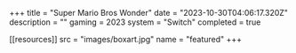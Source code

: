 +++
title = "Super Mario Bros Wonder"
date = "2023-10-30T04:06:17.320Z"
description = ""
gaming = 2023
system = "Switch"
completed = true

[[resources]]
src = "images/boxart.jpg"
name = "featured"
+++
<!--
Start writing here...

**Final trophy count: __ of __**

![Trophy List](images/trophies.jpg) -->
